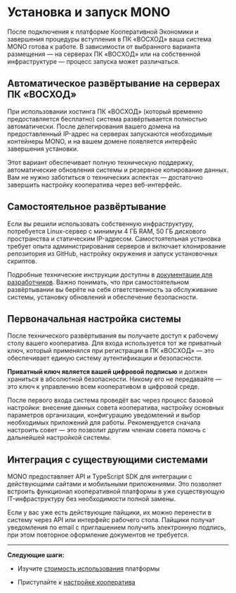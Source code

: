 # Установка и запуск MONO

После подключения к платформе Кооперативной Экономики и завершения процедуры вступления в ПК «ВОСХОД» ваша система MONO готова к работе. В зависимости от выбранного варианта размещения — на серверах ПК «ВОСХОД» или на собственной инфраструктуре — процесс запуска может различаться.

## Автоматическое развёртывание на серверах ПК «ВОСХОД»

При использовании хостинга ПК «ВОСХОД» (который временно предоставляется бесплатно) система развёртывается полностью автоматически. После делегирования вашего домена на предоставленный IP-адрес на серверах запускаются необходимые контейнеры MONO, и на вашем домене появляется интерфейс завершения установки.

Этот вариант обеспечивает полную техническую поддержку, автоматические обновления системы и резервное копирование данных. Вам не нужно заботиться о технических аспектах — достаточно завершить настройку кооператива через веб-интерфейс.

## Самостоятельное развёртывание

Если вы решили использовать собственную инфраструктуру, потребуется Linux-сервер с минимум 4 ГБ RAM, 50 ГБ дискового пространства и статическим IP-адресом. Самостоятельная установка требует опыта администрирования серверов и включает клонирование репозитория из GitHub, настройку окружения и запуск установочных скриптов.

Подробные технические инструкции доступны в [документации для разработчиков](../../documentation/install.md). Важно понимать, что при самостоятельном развёртывании вы берёте на себя ответственность за обслуживание системы, установку обновлений и обеспечение безопасности.

## Первоначальная настройка системы

После технического развёртывания вы получаете доступ к рабочему столу вашего кооператива. Для входа используется тот же приватный ключ, который применялся при регистрации в ПК «ВОСХОД» — это обеспечивает единую систему аутентификации и безопасности.

**Приватный ключ является вашей цифровой подписью** и должен храниться в абсолютной безопасности. Никому его не передавайте — это ключ к управлению всем кооперативом в цифровой среде.

После первого входа система проведёт вас через процесс базовой настройки: внесение данных совета кооператива, настройку основных параметров организации, конфигурацию уведомлений и выбор необходимых приложений для работы. Рекомендуется сначала настроить совет — это позволит другим членам совета помочь с дальнейшей настройкой системы.

## Интеграция с существующими системами

MONO предоставляет API и TypeScript SDK для интеграции с действующими сайтами и мобильными приложениями. Это позволяет встроить функционал кооперативной платформы в уже существующую IT-инфраструктуру без необходимости полной замены.

Если у вас уже есть действующие пайщики, их можно перенести в систему через API или интерфейс рабочего стола. Пайщики получат уведомления по email с приглашением получить электронную подпись, при этом повторное оформление документов не требуется.
<!-- 
## Поддержка и решение проблем

Техническая поддержка ПК «ВОСХОД» работает в рабочие дни с 9:00 до 18:00 МСК и отвечает на обращения в течение 24 часов. Помимо прямой технической поддержки доступны видео-уроки в личном кабинете, регулярные вебинары для руководителей и форум сообщества кооператоров для обмена опытом.

При возникновении проблем с загрузкой системы сначала проверьте корректность делегирования домена и обновление DNS-записей. Если система не загружается или возникают ошибки входа, попробуйте обновить страницу браузера, очистить кэш или использовать другой браузер. При сохранении проблем обратитесь в техническую поддержку с подробным описанием ситуации. -->

---

**Следующие шаги:** 

- Изучите [стоимость использования](pricing.md) платформы

- Приступайте к [настройке кооператива](../cooperative-management/cooperative-settings/settings-management.md) 